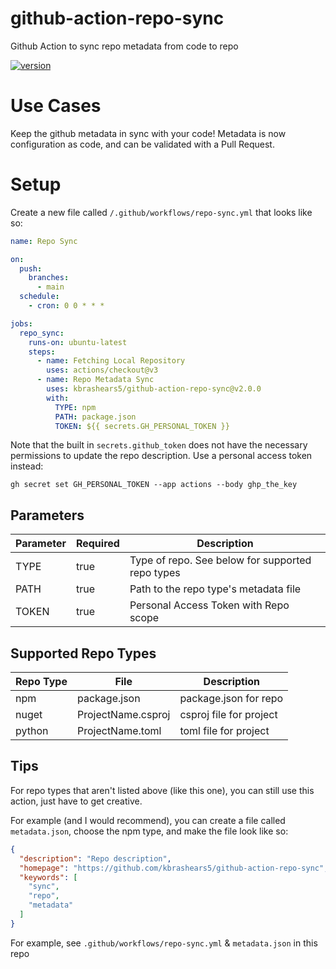 # github-action-repo-sync
Github Action to sync repo metadata from code to repo

[![version](https://img.shields.io/github/v/release/kbrashears5/github-action-repo-sync)](https://img.shields.io/github/v/release/kbrashears5/github-action-repo-sync)

# Use Cases
Keep the github metadata in sync with your code! Metadata is now configuration as code, and can be validated with a Pull Request.

# Setup
Create a new file called `/.github/workflows/repo-sync.yml` that looks like so:
```yaml
name: Repo Sync

on:
  push:
    branches:
      - main
  schedule:
    - cron: 0 0 * * *

jobs:
  repo_sync:
    runs-on: ubuntu-latest
    steps:
      - name: Fetching Local Repository
        uses: actions/checkout@v3
      - name: Repo Metadata Sync
        uses: kbrashears5/github-action-repo-sync@v2.0.0
        with:
          TYPE: npm
          PATH: package.json
          TOKEN: ${{ secrets.GH_PERSONAL_TOKEN }}
```

Note that the built in `secrets.github_token` does not have the necessary permissions to update the repo description. Use
a personal access token instead:

```shell
gh secret set GH_PERSONAL_TOKEN --app actions --body ghp_the_key
```

## Parameters
| Parameter | Required | Description |
| --- | --- | --- |
| TYPE | true | Type of repo. See below for supported repo types |
| PATH | true | Path to the repo type's metadata file |
| TOKEN | true | Personal Access Token with Repo scope |

## Supported Repo Types
| Repo Type | File | Description |
| --- | --- | --- |
| npm | package.json | package.json for repo |
| nuget | ProjectName.csproj | csproj file for project |
| python | ProjectName.toml | toml file for project |

## Tips
For repo types that aren't listed above (like this one), you can still use this action, just have to get creative.

For example (and I would recommend), you can create a file called `metadata.json`, choose the npm type, and make the file look like so:
```json
{
  "description": "Repo description",
  "homepage": "https://github.com/kbrashears5/github-action-repo-sync",
  "keywords": [
    "sync",
    "repo",
    "metadata"
  ]
}
```
For example, see `.github/workflows/repo-sync.yml` & `metadata.json` in this repo
